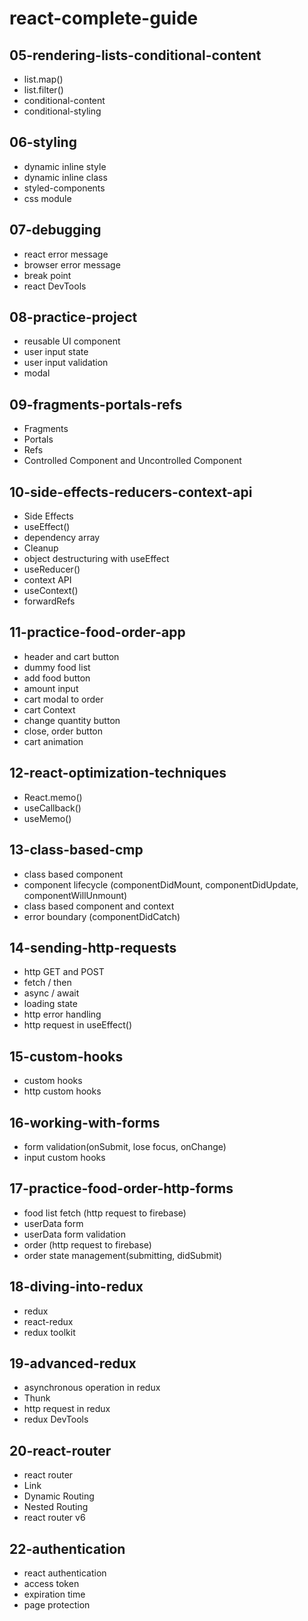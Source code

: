 # react-complete-guide
## 05-rendering-lists-conditional-content
* list.map()
* list.filter()
* conditional-content
* conditional-styling

## 06-styling
* dynamic inline style
* dynamic inline class
* styled-components
* css module

## 07-debugging
* react error message
* browser error message
* break point
* react DevTools

## 08-practice-project
* reusable UI component
* user input state
* user input validation
* modal

## 09-fragments-portals-refs
* Fragments
* Portals
* Refs
* Controlled Component and Uncontrolled Component

## 10-side-effects-reducers-context-api
* Side Effects
* useEffect()
* dependency array
* Cleanup
* object destructuring with useEffect
* useReducer()
* context API
* useContext()
* forwardRefs

## 11-practice-food-order-app
 * header and cart button
 * dummy food list
 * add food button
 * amount input
 * cart modal to order
 * cart Context
 * change quantity button
 * close, order button
 * cart animation
 
 ## 12-react-optimization-techniques
 * React.memo()
 * useCallback()
 * useMemo()

 ## 13-class-based-cmp
 * class based component
 * component lifecycle (componentDidMount, componentDidUpdate, componentWillUnmount)
 * class based component and context
 * error boundary (componentDidCatch)

 ## 14-sending-http-requests
 * http GET and POST
 * fetch / then
 * async / await
 * loading state
 * http error handling
 * http request in useEffect()

 ## 15-custom-hooks
 * custom hooks
 * http custom hooks
 
 ## 16-working-with-forms
 * form validation(onSubmit, lose focus, onChange)
 * input custom hooks
 
 ## 17-practice-food-order-http-forms
 * food list fetch (http request to firebase)
 * userData form
 * userData form validation
 * order (http request to firebase)
 * order state management(submitting, didSubmit)
 
 ## 18-diving-into-redux
 * redux
 * react-redux
 * redux toolkit
 
 ## 19-advanced-redux
 * asynchronous operation in redux
 * Thunk
 * http request in redux
 * redux DevTools
 
 ## 20-react-router
 * react router
 * Link
 * Dynamic Routing
 * Nested Routing
 * react router v6

 ## 22-authentication
 * react authentication
 * access token
 * expiration time
 * page protection
